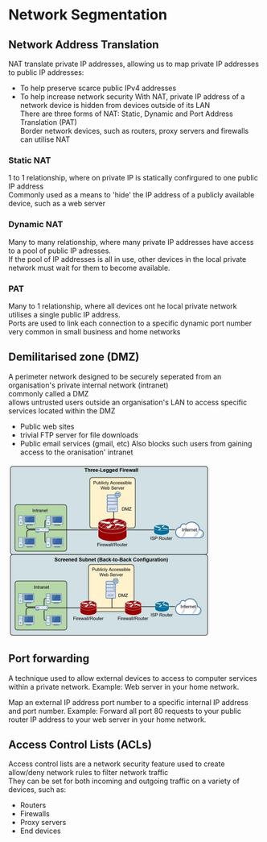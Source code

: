 # Network Segmentation

## Network Address Translation

NAT translate private IP addresses, allowing us to map private IP addresses to public IP addresses:

- To help preserve scarce public IPv4 addresses
- To help increase network security
  With NAT, private IP address of a network device is hidden from devices outside of its LAN  
  There are three forms of NAT: Static, Dynamic and Port Address Translation (PAT)  
  Border network devices, such as routers, proxy servers and firewalls can utilise NAT

### Static NAT

1 to 1 relationship, where on private IP is statically confirgured to one public IP address  
Commonly used as a means to 'hide' the IP address of a publicly available device, such as a web server

### Dynamic NAT

Many to many relationship, where many private IP addresses have access to a pool of public IP adresses.  
If the pool of IP addresses is all in use, other devices in the local private network must wait for them to become available.

### PAT

Many to 1 relationship, where all devices ont he local private network utilises a single public IP address.  
Ports are used to link each connection to a specific dynamic port number  
very common in small business and home networks

## Demilitarised zone (DMZ)

A perimeter network designed to be securely seperated from an organisation's private internal network (intranet)  
commonly called a DMZ  
allows untrusted users outside an organisation's LAN to access specific services located within the DMZ

- Public web sites
- trivial FTP server for file downloads
- Public email services (gmail, etc)
  Also blocks such users from gaining access to the oranisation' intranet

![DMZ](./images/DMZ.png)

## Port forwarding

A technique used to allow external devices to access to computer services within a private network.
Example: Web server in your home network.

Map an external IP address port number to a specific internal IP address and port number.
Example: Forward all port 80 requests to your public router IP address to your web server in your home network.

## Access Control Lists (ACLs)

Access control lists are a network security feature used to create allow/deny network rules to filter network traffic  
They can be set for both incoming and outgoing traffic on a variety of devices, such as:

- Routers
- Firewalls
- Proxy servers
- End devices
